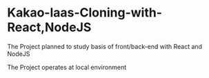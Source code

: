 # Kakao-laas-Cloning-with-React,NodeJS

The Project planned to study basis of front/back-end with React and NodeJS 



The Project operates at local environment
